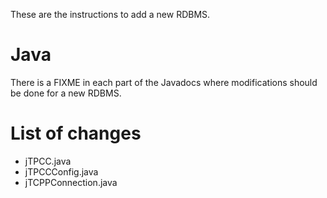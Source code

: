 These are the instructions to add a new RDBMS.

# Java

There is a FIXME in each part of the Javadocs where modifications should be
done for a new RDBMS.

# List of changes

 * jTPCC.java
 * jTPCCConfig.java
 * jTCPPConnection.java